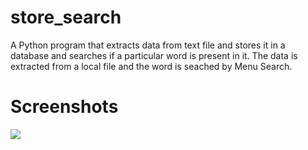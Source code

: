 # store_search
A Python program that extracts data from text file and stores it in a database and searches if a particular word is present in it.
The data is extracted from a local file and the word is seached by Menu Search.

# Screenshots
<img src="kolp.jpeg"/>
